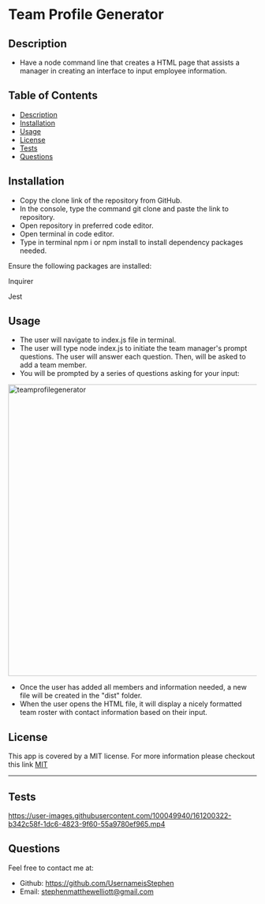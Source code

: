 # Team Profile Generator


## Description

* Have a node command line that creates a HTML page that assists a manager in creating an interface to input employee information.

## Table of Contents
* [Description](#description)
* [Installation](#installation)
* [Usage](#usage)
* [License](#license)
* [Tests](#tests)
* [Questions](#questions)

## Installation

* Copy the clone link of the repository from GitHub.
* In the console, type the command git clone and paste the link to repository.
* Open repository in preferred code editor.
* Open terminal in code editor.
* Type in terminal npm i or npm install to install dependency packages needed.

Ensure the following packages are installed:

Inquirer

Jest

## Usage

* The user will navigate to index.js file in terminal.
* The user will type node index.js to initiate the team manager's prompt questions. The user will answer each question. Then, will be asked to add a team member.
* You will be prompted by a series of questions asking for your input:

<img width="592" alt="teamprofilegenerator" src="https://user-images.githubusercontent.com/100049940/161198201-4e468f92-388b-4064-a35b-88e69250b3ac.png">

* Once the user has added all members and information needed, a new file will be created in the "dist" folder.
* When the user opens the HTML file, it will display a nicely formatted team roster with contact information based on their input.


## License

This app is covered by a MIT license. For more information please checkout this link [MIT](https://opensource.org/licenses/MIT)

---


## Tests





https://user-images.githubusercontent.com/100049940/161200322-b342c58f-1dc6-4823-9f60-55a9780ef965.mp4









## Questions
Feel free to contact me at:
- Github: https://github.com/UsernameisStephen
- Email: stephenmatthewelliott@gmail.com
